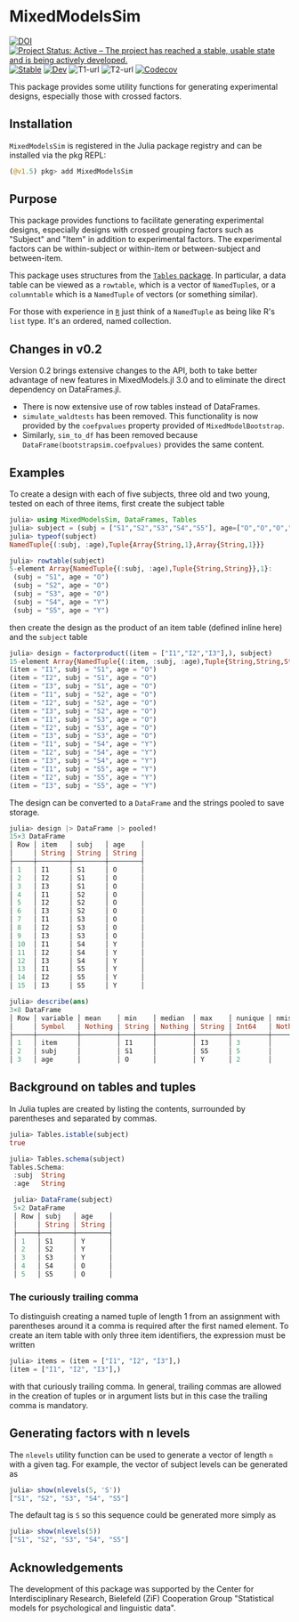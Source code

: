 # MixedModelsSim

[![DOI](https://zenodo.org/badge/210783029.svg)](https://zenodo.org/badge/latestdoi/210783029)
[![Project Status: Active – The project has reached a stable, usable state and is being actively developed.](https://www.repostatus.org/badges/latest/active.svg)](https://www.repostatus.org/#active)
[![Stable](https://img.shields.io/badge/docs-stable-blue.svg)](https://RePsychLing.github.io/MixedModelsSim.jl/stable)
[![Dev](https://img.shields.io/badge/docs-dev-blue.svg)](https://RePsychLing.github.io/MixedModelsSim.jl/dev)
![T1-url][T1-img]
![T2-url][T2-img]
[![Codecov](https://codecov.io/gh/RePsychLing/MixedModelsSim.jl/branch/main/graph/badge.svg)](https://codecov.io/gh/RePsychLing/MixedModelsSim.jl)

This package provides some utility functions for generating experimental designs, especially those with crossed factors.

## Installation

`MixedModelsSim` is registered in the Julia package registry and can be installed via the pkg REPL:
```julia
(@v1.5) pkg> add MixedModelsSim
```

## Purpose

This package provides functions to facilitate generating experimental designs, especially designs with crossed grouping factors such as "Subject" and "Item" in addition to experimental factors.  The experimental factors can be within-subject or within-item or between-subject and between-item.

This package uses structures from the [`Tables` package](https://github.com/JuliaData/Tables).  In particular, a data table can be viewed as a `rowtable`, which is a vector of `NamedTuple`s, or a `columntable` which is a `NamedTuple` of vectors (or something similar).

For those with experience in [`R`](https://www.r-project.org) just think of a `NamedTuple` as being like R's `list` type.  It's an ordered, named collection.


## Changes in v0.2

Version 0.2 brings extensive changes to the API, both to take better advantage of new features in
MixedModels.jl 3.0 and to eliminate the direct dependency on DataFrames.jl.

- There is now extensive use of row tables instead of DataFrames.
- `simulate_waldtests` has been removed. This functionality is now provided by the `coefpvalues` property provided of `MixedModelBootstrap`.
- Similarly, `sim_to_df` has been removed because `DataFrame(bootstrapsim.coefpvalues)` provides the same content.

## Examples

To create a design with each of five subjects, three old and two young, tested on each of three items, first create the subject table
```julia
julia> using MixedModelsSim, DataFrames, Tables
julia> subject = (subj = ["S1","S2","S3","S4","S5"], age=["O","O","O","Y","Y"]);
julia> typeof(subject)
NamedTuple{(:subj, :age),Tuple{Array{String,1},Array{String,1}}}

julia> rowtable(subject)
5-element Array{NamedTuple{(:subj, :age),Tuple{String,String}},1}:
 (subj = "S1", age = "O")
 (subj = "S2", age = "O")
 (subj = "S3", age = "O")
 (subj = "S4", age = "Y")
 (subj = "S5", age = "Y")
 ```

 then create the design as the product of an item table (defined inline here) and the `subject` table
 ```julia
julia> design = factorproduct((item = ["I1","I2","I3"],), subject)
15-element Array{NamedTuple{(:item, :subj, :age),Tuple{String,String,String}},1}:
 (item = "I1", subj = "S1", age = "O")
 (item = "I2", subj = "S1", age = "O")
 (item = "I3", subj = "S1", age = "O")
 (item = "I1", subj = "S2", age = "O")
 (item = "I2", subj = "S2", age = "O")
 (item = "I3", subj = "S2", age = "O")
 (item = "I1", subj = "S3", age = "O")
 (item = "I2", subj = "S3", age = "O")
 (item = "I3", subj = "S3", age = "O")
 (item = "I1", subj = "S4", age = "Y")
 (item = "I2", subj = "S4", age = "Y")
 (item = "I3", subj = "S4", age = "Y")
 (item = "I1", subj = "S5", age = "Y")
 (item = "I2", subj = "S5", age = "Y")
 (item = "I3", subj = "S5", age = "Y")
```

The design can be converted to a `DataFrame` and the strings pooled to save storage.
```julia
julia> design |> DataFrame |> pooled!
15×3 DataFrame
│ Row │ item   │ subj   │ age    │
│     │ String │ String │ String │
├─────┼────────┼────────┼────────┤
│ 1   │ I1     │ S1     │ O      │
│ 2   │ I2     │ S1     │ O      │
│ 3   │ I3     │ S1     │ O      │
│ 4   │ I1     │ S2     │ O      │
│ 5   │ I2     │ S2     │ O      │
│ 6   │ I3     │ S2     │ O      │
│ 7   │ I1     │ S3     │ O      │
│ 8   │ I2     │ S3     │ O      │
│ 9   │ I3     │ S3     │ O      │
│ 10  │ I1     │ S4     │ Y      │
│ 11  │ I2     │ S4     │ Y      │
│ 12  │ I3     │ S4     │ Y      │
│ 13  │ I1     │ S5     │ Y      │
│ 14  │ I2     │ S5     │ Y      │
│ 15  │ I3     │ S5     │ Y      │

julia> describe(ans)
3×8 DataFrame
│ Row │ variable │ mean    │ min    │ median  │ max    │ nunique │ nmissing │ eltype   │
│     │ Symbol   │ Nothing │ String │ Nothing │ String │ Int64   │ Nothing  │ DataType │
├─────┼──────────┼─────────┼────────┼─────────┼────────┼─────────┼──────────┼──────────┤
│ 1   │ item     │         │ I1     │         │ I3     │ 3       │          │ String   │
│ 2   │ subj     │         │ S1     │         │ S5     │ 5       │          │ String   │
│ 3   │ age      │         │ O      │         │ Y      │ 2       │          │ String   │
```

## Background on tables and tuples

In Julia tuples are created by listing the contents, surrounded by parentheses and separated by commas.

```julia
julia> Tables.istable(subject)
true

julia> Tables.schema(subject)
Tables.Schema:
 :subj  String
 :age   String

 julia> DataFrame(subject)
 5×2 DataFrame
 │ Row │ subj   │ age    │
 │     │ String │ String │
 ├─────┼────────┼────────┤
 │ 1   │ S1     │ Y      │
 │ 2   │ S2     │ Y      │
 │ 3   │ S3     │ Y      │
 │ 4   │ S4     │ O      │
 │ 5   │ S5     │ O      │
 ```
### The curiously trailing comma

To distinguish creating a named tuple of length 1 from an assignment with parentheses around it a comma is required after the first named element.  To create an item table with only three item identifiers, the expression must be written
```julia
julia> items = (item = ["I1", "I2", "I3"],)
(item = ["I1", "I2", "I3"],)
```
with that curiously trailing comma.  In general, trailing commas are allowed in the creation of tuples or in argument lists but in this case the trailing comma is mandatory.

## Generating factors with n levels

The `nlevels` utility function can be used to generate a vector of length `n` with a given tag.  For example, the vector of subject levels can be generated as
```julia
julia> show(nlevels(5, 'S'))
["S1", "S2", "S3", "S4", "S5"]
```
The default tag is `S` so this sequence could be generated more simply as
```julia
julia> show(nlevels(5))
["S1", "S2", "S3", "S4", "S5"]
```

## Acknowledgements

The development of this package was supported by the Center for Interdisciplinary Research, Bielefeld (ZiF) Cooperation Group "Statistical models for psychological and linguistic data".

[T1-img]: https://github.com/JuliaStats/MixedModels.jl/workflows/Tier1/badge.svg
[T1-url]: https://github.com/JuliaStats/MixedModels.jl/actions?workflow=Tier1

[T2-img]: https://github.com/JuliaStats/MixedModels.jl/workflows/Tier2/badge.svg
[T2-url]: https://github.com/JuliaStats/MixedModels.jl/actions?workflow=Tier2
